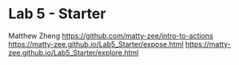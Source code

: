 # Lab 5 - Starter
Matthew Zheng 
https://github.com/matty-zee/intro-to-actions
https://matty-zee.github.io/Lab5_Starter/expose.html
https://matty-zee.github.io/Lab5_Starter/explore.html
